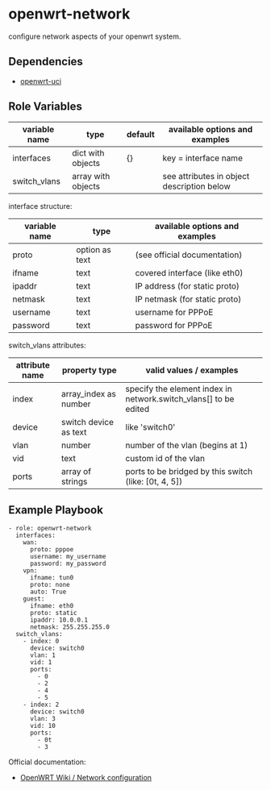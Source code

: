 openwrt-network
===============

configure network aspects of your openwrt system.

Dependencies
------------

* [openwrt-uci](https://github.com/flandiGT/openwrt-uci)


Role Variables
--------------

| variable name     | type                   | default  | available options and examples             |
|-------------------|------------------------|----------|--------------------------------------------|
| interfaces        | dict with objects      | {}       | key = interface name                       |
| switch_vlans      | array with objects     | <empty>  | see attributes in object description below |

interface structure:

| variable name     | type                   | available options and examples       |
|-------------------|------------------------|--------------------------------------|
| proto             | option as text         | (see official documentation)         |
| ifname            | text                   | covered interface (like eth0)        |
| ipaddr            | text                   | IP address (for static proto)        |
| netmask           | text                   | IP netmask (for static proto)        |
| username          | text                   | username for PPPoE                   |
| password          | text                   | password for PPPoE                   |

switch_vlans attributes:

| attribute name | property type         | valid values / examples                                          |
|----------------|-----------------------|------------------------------------------------------------------|
| index          | array_index as number | specify the element index in network.switch_vlans[] to be edited |
| device         | switch device as text | like 'switch0'                                                   |
| vlan           | number                | number of the vlan (begins at 1)                                 |
| vid            | text                  | custom id of the vlan                                            |
| ports          | array of strings      | ports to be bridged by this switch (like: [0t, 4, 5])            |

Example Playbook
----------------

```
- role: openwrt-network
  interfaces:
    wan:
      proto: pppoe
      username: my_username
      password: my_password
    vpn:
      ifname: tun0
      proto: none
      auto: True
    guest:
      ifname: eth0
      proto: static
      ipaddr: 10.0.0.1
      netmask: 255.255.255.0
  switch_vlans:
    - index: 0
      device: switch0
      vlan: 1
      vid: 1
      ports:
        - 0
        - 2
        - 4
        - 5
    - index: 2
      device: switch0
      vlan: 3
      vid: 10
      ports:
        - 0t
        - 3
```

Official documentation:
* [OpenWRT Wiki / Network configuration](http://wiki.openwrt.org/doc/uci/network)
